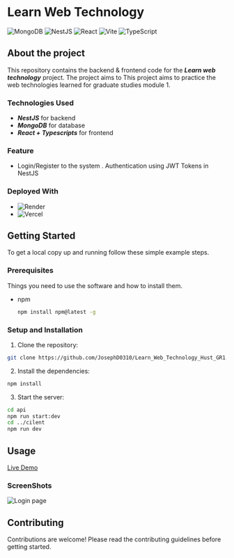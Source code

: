# Learn Web Technology

![MongoDB](https://img.shields.io/badge/MongoDB-4EA94B?style=for-the-badge&logo=mongodb&logoColor=white)
![NestJS](https://img.shields.io/badge/NestJS-E0234E?style=for-the-badge&logo=nestjs&logoColor=white)
![React](https://img.shields.io/badge/React-20232A?style=for-the-badge&logo=react&logoColor=61DAFB)
![Vite](https://img.shields.io/badge/Vite-646CFF?style=for-the-badge&logo=vite&logoColor=white)
![TypeScript](https://img.shields.io/badge/TypeScript-007ACC?style=for-the-badge&logo=typescript&logoColor=white)

## About the project

This repository contains the backend & frontend code for the ***Learn web technology*** project. The project aims to This project aims to practice the web technologies learned for graduate studies module 1.

### Technologies Used

- ***NestJS*** for backend 
- ***MongoDB*** for database
- ***React + Typescripts*** for frontend

### Feature

- Login/Register to the system . Authentication using JWT Tokens in NestJS

### Deployed With

- ![Render](https://img.shields.io/badge/Render.com-0099ff?style=for-the-badge&logo=render&logoColor=white)
- ![Vercel](https://img.shields.io/badge/Vercel-000000?style=for-the-badge&logo=vercel&logoColor=white)



<!-- GETTING STARTED -->

## Getting Started

To get a local copy up and running follow these simple example steps.

### Prerequisites

Things you need to use the software and how to install them.

- npm
  ```sh
  npm install npm@latest -g
  ```

### Setup and Installation

1. Clone the repository:

```bash
git clone https://github.com/JosephD0310/Learn_Web_Technology_Hust_GR1.git
```

2. Install the dependencies:

```bash
npm install
```

3. Start the server:

```bash
cd api
npm run start:dev
cd ../cilent
npm run dev
```

<!-- USAGE EXAMPLES -->

## Usage

[Live Demo](https://hust-gr1.vercel.app/login)

### ScreenShots

![Login page](https://i.imgur.com/Zw9h5K2.jpeg)

## Contributing

Contributions are welcome! Please read the contributing guidelines before getting started.